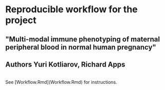# Reproducible workflow for the project
## "Multi-modal immune phenotyping of maternal peripheral blood in normal human pregnancy"
## Authors Yuri Kotliarov, Richard Apps


<br/>
See [Workflow.Rmd](Workflow.Rmd) for instructions.
<br/>
